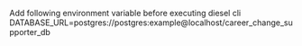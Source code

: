 Add following environment variable before executing diesel cli
DATABASE_URL=postgres://postgres:example@localhost/career_change_supporter_db

